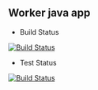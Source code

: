 ## Worker java app

* Build Status

[![Build Status](http://35.223.245.52:8080/buildStatus/icon?job=instavote%2Fwoker-build)](http://35.223.245.52:8080/job/instavote/job/woker-build/)

* Test Status

[![Build Status](http://35.223.245.52:8080/buildStatus/icon?job=instavote%2Fworker-test)](http://35.223.245.52:8080/job/instavote/view/worker/job/worker-test/)
